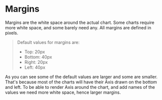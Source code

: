 # Margins

Margins are the white space around the actual chart. Some charts require more white space, and some barely need any. All margins are defined in pixels. 

> Default values for margins are:
> * Top: 20px
> * Bottom: 40px
> * Right: 20px
> * Left: 40px

As you can see some of the default values are larger and some are smaller. That's because most of the charts will have their Axis drawn on the bottom and left. To be able to render Axis around the chart, and add names of the values we need more white space, hence larger margins. 





